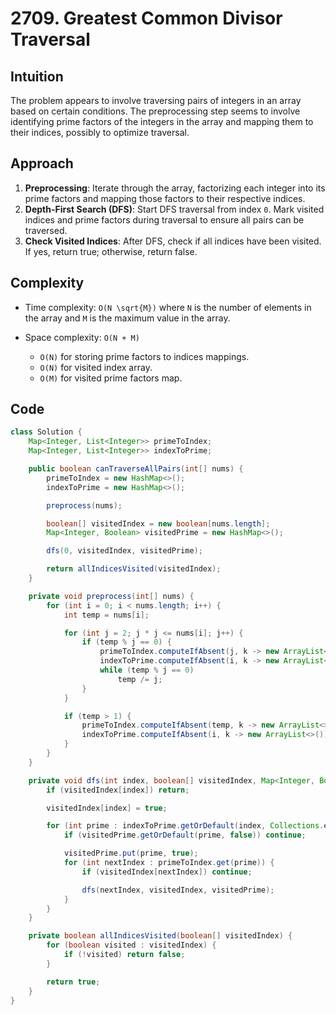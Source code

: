 # 2709. Greatest Common Divisor Traversal

## Intuition

The problem appears to involve traversing pairs of integers in an array based on certain conditions. The preprocessing step seems to involve identifying prime factors of the integers in the array and mapping them to their indices, possibly to optimize traversal.

## Approach

1. **Preprocessing**: Iterate through the array, factorizing each integer into its prime factors and mapping those factors to their respective indices.
2. **Depth-First Search (DFS)**: Start DFS traversal from index `0`. Mark visited indices and prime factors during traversal to ensure all pairs can be traversed.
3. **Check Visited Indices**: After DFS, check if all indices have been visited. If yes, return true; otherwise, return false.

## Complexity

- Time complexity: `O(N \sqrt{M})` where `N` is the number of elements in the array and `M` is the maximum value in the array.

- Space complexity: `O(N + M)`
  - `O(N)` for storing prime factors to indices mappings.
  - `O(N)` for visited index array.
  - `O(M)` for visited prime factors map.

## Code

```java
class Solution {
    Map<Integer, List<Integer>> primeToIndex;
    Map<Integer, List<Integer>> indexToPrime;

    public boolean canTraverseAllPairs(int[] nums) {
        primeToIndex = new HashMap<>();
        indexToPrime = new HashMap<>();

        preprocess(nums);

        boolean[] visitedIndex = new boolean[nums.length];
        Map<Integer, Boolean> visitedPrime = new HashMap<>();

        dfs(0, visitedIndex, visitedPrime);

        return allIndicesVisited(visitedIndex);
    }

    private void preprocess(int[] nums) {
        for (int i = 0; i < nums.length; i++) {
            int temp = nums[i];

            for (int j = 2; j * j <= nums[i]; j++) {
                if (temp % j == 0) {
                    primeToIndex.computeIfAbsent(j, k -> new ArrayList<>()).add(i);
                    indexToPrime.computeIfAbsent(i, k -> new ArrayList<>()).add(j);
                    while (temp % j == 0)
                        temp /= j;
                }
            }

            if (temp > 1) {
                primeToIndex.computeIfAbsent(temp, k -> new ArrayList<>()).add(i);
                indexToPrime.computeIfAbsent(i, k -> new ArrayList<>()).add(temp);
            }
        }
    }

    private void dfs(int index, boolean[] visitedIndex, Map<Integer, Boolean> visitedPrime) {
        if (visitedIndex[index]) return;

        visitedIndex[index] = true;

        for (int prime : indexToPrime.getOrDefault(index, Collections.emptyList())) {
            if (visitedPrime.getOrDefault(prime, false)) continue;

            visitedPrime.put(prime, true);
            for (int nextIndex : primeToIndex.get(prime)) {
                if (visitedIndex[nextIndex]) continue;

                dfs(nextIndex, visitedIndex, visitedPrime);
            }
        }
    }

    private boolean allIndicesVisited(boolean[] visitedIndex) {
        for (boolean visited : visitedIndex) {
            if (!visited) return false;
        }

        return true;
    }
}
```
